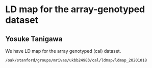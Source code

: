# LD map for the array-genotyped dataset

## Yosuke Tanigawa


We have LD map for the array genotyped (cal) dataset.

`/oak/stanford/groups/mrivas/ukbb24983/cal/ldmap/ldmap_20201018`
